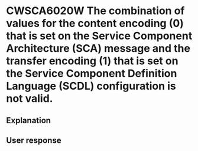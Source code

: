 # CWSCA6020W The combination of values for the content encoding (0) that is set on the Service Component Architecture (SCA) message and the transfer encoding (1) that is set on the Service Component Definition Language (SCDL) configuration is not valid.

## Explanation

## User response